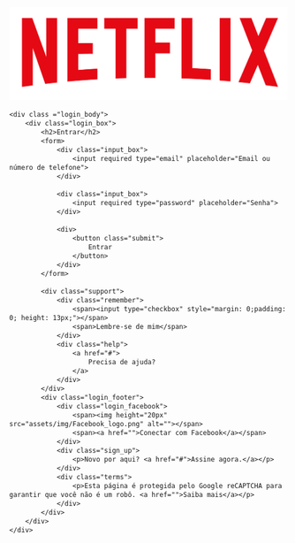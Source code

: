 <!DOCTYPE html>
<html lang="pt-br">
<head>
    <meta charset="UTF-8">
    <meta name="viewport" content="width=device-width, initial-scale=1.0">
    <link rel="stylesheet" href="assets/css/style.css">
    <title>Document</title>
</head>
<body>
    <div class="header">
        <div class="logo">
            <a href="#">
                <img src="assets/img/netflixlogo.png" alt="">
            </a>
        </div>
    </div>

    <div class ="login_body">
        <div class="login_box">
            <h2>Entrar</h2>
            <form>
                <div class="input_box">
                    <input required type="email" placeholder="Email ou número de telefone">
                </div>

                <div class="input_box">
                    <input required type="password" placeholder="Senha">
                </div>

                <div>
                    <button class="submit">
                        Entrar
                    </button>
                </div>
            </form>

            <div class="support">
                <div class="remember">
                    <span><input type="checkbox" style="margin: 0;padding: 0; height: 13px;"></span>
                    <span>Lembre-se de mim</span>
                </div>
                <div class="help">
                    <a href="#">
                        Precisa de ajuda?
                    </a>
                </div>
            </div>
            <div class="login_footer">
                <div class="login_facebook">
                    <span><img height="20px" src="assets/img/Facebook_logo.png" alt=""></span>
                    <span><a href="">Conectar com Facebook</a></span>
                </div>
                <div class="sign_up">
                    <p>Novo por aqui? <a href="#">Assine agora.</a></p>
                </div>
                <div class="terms">
                    <p>Esta página é protegida pelo Google reCAPTCHA para garantir que você não é um robô. <a href="">Saiba mais</a></p>
                </div>
            </div>
        </div>
    </div>
</body>
</html>
